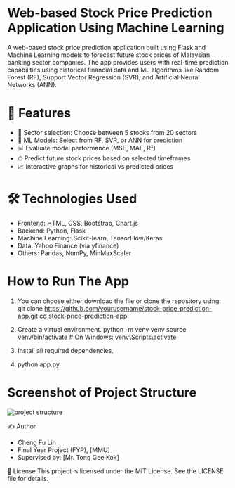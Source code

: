 # Web-based Stock Price Prediction Application Using Machine Learning
A web-based stock price prediction application built using Flask and Machine Learning models to forecast future stock prices of Malaysian banking sector companies. The app provides users with real-time prediction capabilities using historical financial data and ML algorithms like Random Forest (RF), Support Vector Regression (SVR), and Artificial Neural Networks (ANN).

# 🔧 Features
- 🏦 Sector selection: Choose between 5 stocks from 20 sectors
- 🧠 ML Models: Select from RF, SVR, or ANN for prediction
- 📊 Evaluate model performance (MSE, MAE, R²)
- ⏱ Predict future stock prices based on selected timeframes
- 📈 Interactive graphs for historical vs predicted prices

# 🛠 Technologies Used
- Frontend: HTML, CSS, Bootstrap, Chart.js
- Backend: Python, Flask
- Machine Learning: Scikit-learn, TensorFlow/Keras
- Data: Yahoo Finance (via yfinance)
- Others: Pandas, NumPy, MinMaxScaler

# How to Run The App
1. You can choose either download the file or clone the repository using:
git clone https://github.com/yourusername/stock-price-prediction-app.git
cd stock-price-prediction-app

2. Create a virtual environment.
python -m venv venv
source venv/bin/activate  # On Windows: venv\Scripts\activate

3. Install all required dependencies.

4. python app.py


# Screenshot of Project Structure
![project structure](https://github.com/user-attachments/assets/0e42f89d-1bf1-4bff-8356-fe186f8c8904)


✍️ Author
- Cheng Fu Lin
- Final Year Project (FYP), [MMU]
- Supervised by: [Mr. Tong Gee Kok]

📜 License
This project is licensed under the MIT License. See the LICENSE file for details.
